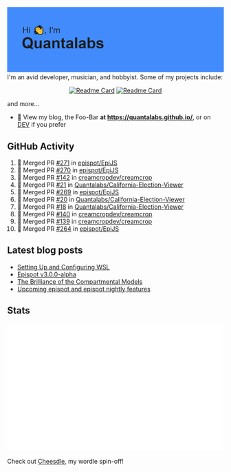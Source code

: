 <img src="header.png">
I'm an avid developer, musician, and hobbyist. Some of my projects include:
<p align='center'><a href="https://github.com/Quantalabs/EpiJS"><img src="https://github-readme-stats.vercel.app/api/pin/?username=epispot&amp;repo=EpiJS" alt="Readme Card"></a>
<a href="https://github.com/Quantalabs/NCOVDashboard"><img src="https://github-readme-stats.vercel.app/api/pin/?username=Quantalabs&amp;repo=NCOVDashboard" alt="Readme Card"></a></p>


and more...

- 📜 View my blog, the Foo-Bar **at https://quantalabs.github.io/**, or on [DEV](https://dev.to/Quantalabs) if you prefer

## GitHub Activity
<!--START_SECTION:activity-->
1. 🎉 Merged PR [#271](https://github.com/epispot/EpiJS/pull/271) in [epispot/EpiJS](https://github.com/epispot/EpiJS)
2. 🎉 Merged PR [#270](https://github.com/epispot/EpiJS/pull/270) in [epispot/EpiJS](https://github.com/epispot/EpiJS)
3. 🎉 Merged PR [#142](https://github.com/creamcropdev/creamcrop/pull/142) in [creamcropdev/creamcrop](https://github.com/creamcropdev/creamcrop)
4. 🎉 Merged PR [#21](https://github.com/Quantalabs/California-Election-Viewer/pull/21) in [Quantalabs/California-Election-Viewer](https://github.com/Quantalabs/California-Election-Viewer)
5. 🎉 Merged PR [#269](https://github.com/epispot/EpiJS/pull/269) in [epispot/EpiJS](https://github.com/epispot/EpiJS)
6. 🎉 Merged PR [#20](https://github.com/Quantalabs/California-Election-Viewer/pull/20) in [Quantalabs/California-Election-Viewer](https://github.com/Quantalabs/California-Election-Viewer)
7. 🎉 Merged PR [#18](https://github.com/Quantalabs/California-Election-Viewer/pull/18) in [Quantalabs/California-Election-Viewer](https://github.com/Quantalabs/California-Election-Viewer)
8. 🎉 Merged PR [#140](https://github.com/creamcropdev/creamcrop/pull/140) in [creamcropdev/creamcrop](https://github.com/creamcropdev/creamcrop)
9. 🎉 Merged PR [#139](https://github.com/creamcropdev/creamcrop/pull/139) in [creamcropdev/creamcrop](https://github.com/creamcropdev/creamcrop)
10. 🎉 Merged PR [#264](https://github.com/epispot/EpiJS/pull/264) in [epispot/EpiJS](https://github.com/epispot/EpiJS)
<!--END_SECTION:activity-->

## Latest blog posts
<!-- BLOG-POST-LIST:START -->
- [Setting Up and Configuring WSL](https://dev.to/quantalabs/setting-up-and-configuring-wsl-392c)
- [Epispot v3.0.0-alpha](https://dev.to/epispot/epispot-v3-0-0-alpha-5heh)
- [The Brilliance of the Compartmental Models](https://dev.to/quantalabs/the-brilliance-of-the-compartmental-models-1j99)
- [Upcoming epispot and epispot nightly features](https://dev.to/epispot/upcoming-epispot-and-epispot-nightly-features-52ep)
<!-- BLOG-POST-LIST:END -->


## Stats
<p align="center"><img src="https://github.com/Quantalabs/github-stats/raw/master/generated/languages.svg" alt="Language Stats"><br>

Check out [Cheesdle](https://cheesdle.vercel.app), my wordle spin-off!
